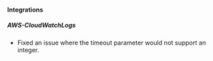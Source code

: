 #### Integrations
##### AWS-CloudWatchLogs
- Fixed an issue where the timeout parameter would not support an integer.
